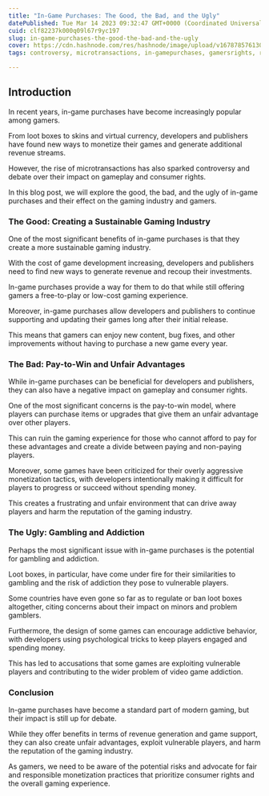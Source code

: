 ```yaml
---
title: "In-Game Purchases: The Good, the Bad, and the Ugly"
datePublished: Tue Mar 14 2023 09:32:47 GMT+0000 (Coordinated Universal Time)
cuid: clf82237k000q09l67r9yc197
slug: in-game-purchases-the-good-the-bad-and-the-ugly
cover: https://cdn.hashnode.com/res/hashnode/image/upload/v1678785761306/3e45aa7c-3409-4433-bb3a-7d10177fc9a7.jpeg
tags: controversy, microtransactions, in-gamepurchases, gamersrights, revenuestreams

---
```


## Introduction

In recent years, in-game purchases have become increasingly popular among gamers.

From loot boxes to skins and virtual currency, developers and publishers have found new ways to monetize their games and generate additional revenue streams.

However, the rise of microtransactions has also sparked controversy and debate over their impact on gameplay and consumer rights.

In this blog post, we will explore the good, the bad, and the ugly of in-game purchases and their effect on the gaming industry and gamers.

### The Good: Creating a Sustainable Gaming Industry

One of the most significant benefits of in-game purchases is that they create a more sustainable gaming industry.

With the cost of game development increasing, developers and publishers need to find new ways to generate revenue and recoup their investments.

In-game purchases provide a way for them to do that while still offering gamers a free-to-play or low-cost gaming experience.

Moreover, in-game purchases allow developers and publishers to continue supporting and updating their games long after their initial release.

This means that gamers can enjoy new content, bug fixes, and other improvements without having to purchase a new game every year.

### The Bad: Pay-to-Win and Unfair Advantages

While in-game purchases can be beneficial for developers and publishers, they can also have a negative impact on gameplay and consumer rights.

One of the most significant concerns is the pay-to-win model, where players can purchase items or upgrades that give them an unfair advantage over other players.

This can ruin the gaming experience for those who cannot afford to pay for these advantages and create a divide between paying and non-paying players.

Moreover, some games have been criticized for their overly aggressive monetization tactics, with developers intentionally making it difficult for players to progress or succeed without spending money.

This creates a frustrating and unfair environment that can drive away players and harm the reputation of the gaming industry.

### The Ugly: Gambling and Addiction

Perhaps the most significant issue with in-game purchases is the potential for gambling and addiction.

Loot boxes, in particular, have come under fire for their similarities to gambling and the risk of addiction they pose to vulnerable players.

Some countries have even gone so far as to regulate or ban loot boxes altogether, citing concerns about their impact on minors and problem gamblers.

Furthermore, the design of some games can encourage addictive behavior, with developers using psychological tricks to keep players engaged and spending money.

This has led to accusations that some games are exploiting vulnerable players and contributing to the wider problem of video game addiction.

### Conclusion

In-game purchases have become a standard part of modern gaming, but their impact is still up for debate.

While they offer benefits in terms of revenue generation and game support, they can also create unfair advantages, exploit vulnerable players, and harm the reputation of the gaming industry.

As gamers, we need to be aware of the potential risks and advocate for fair and responsible monetization practices that prioritize consumer rights and the overall gaming experience.
